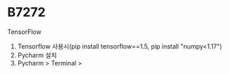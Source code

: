 # B7272
TensorFlow
1. Tensorflow 사용시(pip install tensorflow==1.5, pip install "numpy<1.17")
2. Pycharm 설치
3. Pycharm > Terminal > 
